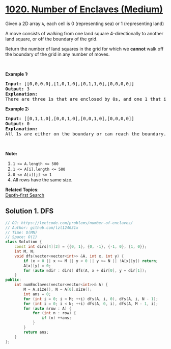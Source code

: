 # [1020. Number of Enclaves (Medium)](https://leetcode.com/problems/number-of-enclaves/submissions/)

<p>Given a 2D array <code>A</code>, each cell is 0 (representing sea) or 1 (representing land)</p>

<p>A move consists of walking from one land square 4-directionally to another land square, or off the boundary of the grid.</p>

<p>Return the number of land squares in the grid for which we <strong>cannot</strong> walk off the boundary of the grid in any number of moves.</p>

<p>&nbsp;</p>

<p><strong>Example 1:</strong></p>

<pre><strong>Input: </strong><span id="example-input-1-1">[[0,0,0,0],[1,0,1,0],[0,1,1,0],[0,0,0,0]]</span>
<strong>Output: </strong><span id="example-output-1">3</span>
<strong>Explanation: </strong>
There are three 1s that are enclosed by 0s, and one 1 that isn't enclosed because its on the boundary.</pre>

<p><strong>Example 2:</strong></p>

<pre><strong>Input: </strong><span id="example-input-2-1">[[0,1,1,0],[0,0,1,0],[0,0,1,0],[0,0,0,0]]</span>
<strong>Output: </strong><span id="example-output-2">0</span>
<strong>Explanation: </strong>
All 1s are either on the boundary or can reach the boundary.
</pre>

<p>&nbsp;</p>

<p><strong>Note:</strong></p>

<ol>
	<li><code>1 &lt;= A.length &lt;= 500</code></li>
	<li><code>1 &lt;= A[i].length &lt;= 500</code></li>
	<li><code>0 &lt;= A[i][j] &lt;= 1</code></li>
	<li>All rows have the same size.</li>
</ol>

**Related Topics**:  
[Depth-first Search](https://leetcode.com/tag/depth-first-search/)

## Solution 1. DFS

```cpp
// OJ: https://leetcode.com/problems/number-of-enclaves/
// Author: github.com/lzl124631x
// Time: O(MN)
// Space: O(1)
class Solution {
    const int dirs[4][2] = {{0, 1}, {0, -1}, {-1, 0}, {1, 0}};
    int M, N;
    void dfs(vector<vector<int>> &A, int x, int y) {
        if (x < 0 || x >= M || y < 0 || y >= N || !A[x][y]) return;
        A[x][y] = 0;
        for (auto &dir : dirs) dfs(A, x + dir[0], y + dir[1]);
    }
public:
    int numEnclaves(vector<vector<int>>& A) {
        M = A.size(), N = A[0].size();
        int ans = 0;
        for (int i = 0; i < M; ++i) dfs(A, i, 0), dfs(A, i, N - 1);
        for (int i = 0; i < N; ++i) dfs(A, 0, i), dfs(A, M - 1, i);
        for (auto &row : A) {
            for (int n : row) {
                if (n) ++ans;
            }
        }
        return ans;
    }
};
```